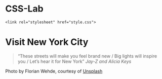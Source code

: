 # CSS-Lab
<!DOCTYPE html>
<html lang="en">

<head>
    <meta charset="UTF-8">
    <meta http-equiv="X-UA-Compatible" content="IE=edge">
    <meta name="viewport" content="width=device-width, initial-scale=1.0">
    <title>Practice Enhancing Design With CSS</title>
    <!-- 1. add Google Fonts here: Lora 400, Lora 400 italic, Comfortaa 700 -->
    <link rel="preconnect" href="https://fonts.googleapis.com">
<link rel="preconnect" href="https://fonts.gstatic.com" crossorigin>
<link href="https://fonts.googleapis.com/css2?family=Lora:ital,wght@0,400;0,700;1,400&display=swap" rel="stylesheet">

    <link rel="stylesheet" href="style.css">
</head>

<body>
    <main>
        <h1>Visit New York City</h1>
        <div id="quote">
            <blockquote>
                “These streets will make you feel brand new / Big lights will inspire you / Let’s hear it for New York”
                <cite>Jay-Z and Alicia Keys</cite>
            </blockquote>
        </div>
    </main>
    <footer>Photo by Florian Wehde, courtesy of <a href="https://unsplash.com/photos/V4cHacmEnW8">Unsplash</a></footer>
</body>

</html>
